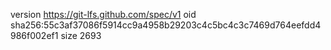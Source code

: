 version https://git-lfs.github.com/spec/v1
oid sha256:55c3af37086f5914cc9a4958b29203c4c5bc4c3c7469d764eefdd4986f002ef1
size 2693
